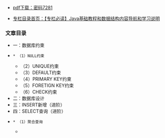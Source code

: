   * [pdf下载：密码7281](https://url18.ctfile.com/f/22722418-803434693-77fa8b)

  * [专栏目录首页：【专栏必读】Java基础教程和数据结构内容导航和学习说明](https://zhangxing-tech.blog.csdn.net/article/details/127306871)

### 文章目录

  * 一：数据库约束
  *     * （1）NULL约束
    * （2）UNIQUE约束
    * （3）DEFAULT约束
    * （4）PRIMARY KEY约束
    * （5）FORETIGN KEY约束
    * （6）CHECK约束
  * 二：数据库设计
  * 三：INSERT新增（进阶）
  * 四：SELECT查询（进阶）
  *     * （1）聚合查询
    * 

